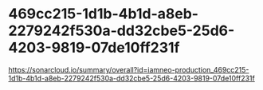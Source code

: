 # 469cc215-1d1b-4b1d-a8eb-2279242f530a-dd32cbe5-25d6-4203-9819-07de10ff231f
https://sonarcloud.io/summary/overall?id=iamneo-production_469cc215-1d1b-4b1d-a8eb-2279242f530a-dd32cbe5-25d6-4203-9819-07de10ff231f

